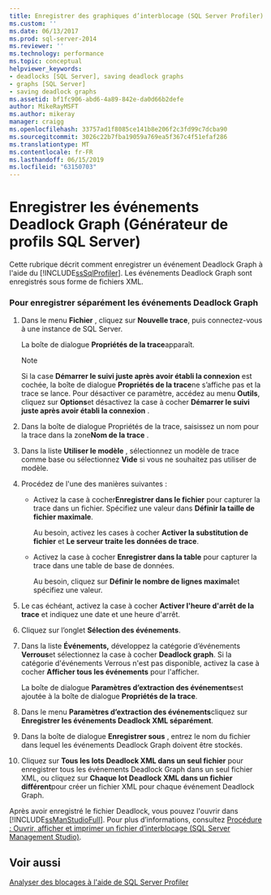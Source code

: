 ```yaml
---
title: Enregistrer des graphiques d’interblocage (SQL Server Profiler) | Microsoft Docs
ms.custom: ''
ms.date: 06/13/2017
ms.prod: sql-server-2014
ms.reviewer: ''
ms.technology: performance
ms.topic: conceptual
helpviewer_keywords:
- deadlocks [SQL Server], saving deadlock graphs
- graphs [SQL Server]
- saving deadlock graphs
ms.assetid: bf1fc906-abd6-4a89-842e-da0d66b2defe
author: MikeRayMSFT
ms.author: mikeray
manager: craigg
ms.openlocfilehash: 33757ad1f8085ce141b8e206f2c3fd99c7dcba90
ms.sourcegitcommit: 3026c22b7fba19059a769ea5f367c4f51efaf286
ms.translationtype: MT
ms.contentlocale: fr-FR
ms.lasthandoff: 06/15/2019
ms.locfileid: "63150703"
---
```

# <a name="save-deadlock-graphs-sql-server-profiler"></a>Enregistrer les événements Deadlock Graph (Générateur de profils SQL Server)
  Cette rubrique décrit comment enregistrer un événement Deadlock Graph à l'aide du [!INCLUDE[ssSqlProfiler](../../includes/sssqlprofiler-md.md)]. Les événements Deadlock Graph sont enregistrés sous forme de fichiers XML.  
  
### <a name="to-save-deadlock-graph-events-separately"></a>Pour enregistrer séparément les événements Deadlock Graph  
  
1.  Dans le menu **Fichier** , cliquez sur **Nouvelle trace**, puis connectez-vous à une instance de SQL Server.  
  
     La boîte de dialogue **Propriétés de la trace**apparaît.  
  
    > [!NOTE]  
    >  Si la case **Démarrer le suivi juste après avoir établi la connexion** est cochée, la boîte de dialogue **Propriétés de la trace**ne s’affiche pas et la trace se lance. Pour désactiver ce paramètre, accédez au menu **Outils**, cliquez sur **Options**et désactivez la case à cocher **Démarrer le suivi juste après avoir établi la connexion** .  
  
2.  Dans la boîte de dialogue Propriétés de la trace, saisissez un nom pour la trace dans la zone**Nom de la trace** .  
  
3.  Dans la liste **Utiliser le modèle** , sélectionnez un modèle de trace comme base ou sélectionnez **Vide** si vous ne souhaitez pas utiliser de modèle.  
  
4.  Procédez de l'une des manières suivantes :  
  
    -   Activez la case à cocher**Enregistrer dans le fichier** pour capturer la trace dans un fichier. Spécifiez une valeur dans **Définir la taille de fichier maximale**.  
  
         Au besoin, activez les cases à cocher **Activer la substitution de fichier** et **Le serveur traite les données de trace**.  
  
    -   Activez la case à cocher **Enregistrer dans la table** pour capturer la trace dans une table de base de données.  
  
         Au besoin, cliquez sur **Définir le nombre de lignes maximal**et spécifiez une valeur.  
  
5.  Le cas échéant, activez la case à cocher **Activer l'heure d'arrêt de la trace** et indiquez une date et une heure d'arrêt.  
  
6.  Cliquez sur l’onglet **Sélection des événements**.  
  
7.  Dans la liste **Événements,** développez la catégorie d’événements **Verrous**et sélectionnez la case à cocher **Deadlock graph**. Si la catégorie d'événements Verrous n'est pas disponible, activez la case à cocher **Afficher tous les événements** pour l'afficher.  
  
     La boîte de dialogue **Paramètres d’extraction des événements**est ajoutée à la boîte de dialogue **Propriétés de la trace**.  
  
8.  Dans le menu **Paramètres d’extraction des événements**cliquez sur **Enregistrer les événements Deadlock XML séparément**.  
  
9. Dans la boîte de dialogue **Enregistrer sous** , entrez le nom du fichier dans lequel les événements Deadlock Graph doivent être stockés.  
  
10. Cliquez sur **Tous les lots Deadlock XML dans un seul fichier** pour enregistrer tous les événements Deadlock Graph dans un seul fichier XML, ou cliquez sur **Chaque lot Deadlock XML dans un fichier différent**pour créer un fichier XML pour chaque événement Deadlock Graph.  
  
 Après avoir enregistré le fichier Deadlock, vous pouvez l'ouvrir dans [!INCLUDE[ssManStudioFull](../../includes/ssmanstudiofull-md.md)]. Pour plus d’informations, consultez [Procédure : Ouvrir, afficher et imprimer un fichier d’interblocage &#40;SQL Server Management Studio&#41;](open-view-and-print-a-deadlock-file-sql-server-management-studio.md).  
  
## <a name="see-also"></a>Voir aussi  
 [Analyser des blocages à l'aide de SQL Server Profiler](../../tools/sql-server-profiler/analyze-deadlocks-with-sql-server-profiler.md)  
  
  

